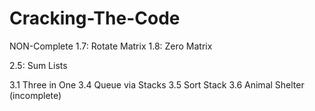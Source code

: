 # Cracking-The-Code

NON-Complete
1.7: Rotate Matrix
1.8: Zero Matrix

2.5: Sum Lists

3.1 Three in One
3.4 Queue via Stacks
3.5 Sort Stack
3.6 Animal Shelter (incomplete)

